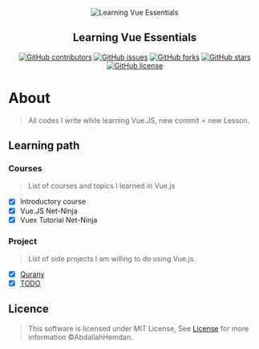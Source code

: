 <div align="center">
  
![Learning Vue Essentials](https://user-images.githubusercontent.com/40190772/84589158-10fd0480-ae2d-11ea-972d-3800f5fa2753.png)


</div>

<h2 align="center">Learning Vue Essentials</h2>

<div align="center">

[![GitHub contributors](https://img.shields.io/github/contributors/AbdallahHemdan/learningVue)](https://github.com/AbdallahHemdan/learningVue/contributors)
[![GitHub issues](https://img.shields.io/github/issues/AbdallahHemdan/learningVue)](https://github.com/AbdallahHemdan/learningVue/issues)
[![GitHub forks](https://img.shields.io/github/forks/AbdallahHemdan/learningVue)](https://github.com/AbdallahHemdan/learningVue/network)
[![GitHub stars](https://img.shields.io/github/stars/AbdallahHemdan/learningVue)](https://github.com/AbdallahHemdan/learningVue/stargazers)
[![GitHub license](https://img.shields.io/github/license/AbdallahHemdan/learningVue)](https://github.com/AbdallahHemdan/learningVue/blob/master/LICENSE)

</div>

# About 
> All codes I write while learning Vue.JS, new commit = new Lesson.

## Learning path

### Courses
> List of courses and topics I learned in Vue.js

- [x] Introductory course
- [x] Vue.JS Net-Ninja
- [x] Vuex Tutorial Net-Ninja

### Project
> List of side projects I am willing to do using Vue.js.

- [x] [Qurany](https://github.com/AbdallahHemdan/Qurany)
- [x] [TODO](https://github.com/AbdallahHemdan/do-me)

## Licence
> This software is licensed under MIT License, See [License](https://github.com/AbdallahHemdan/learningVue/blob/master/LICENSE) for more information ©AbdallahHemdan.
